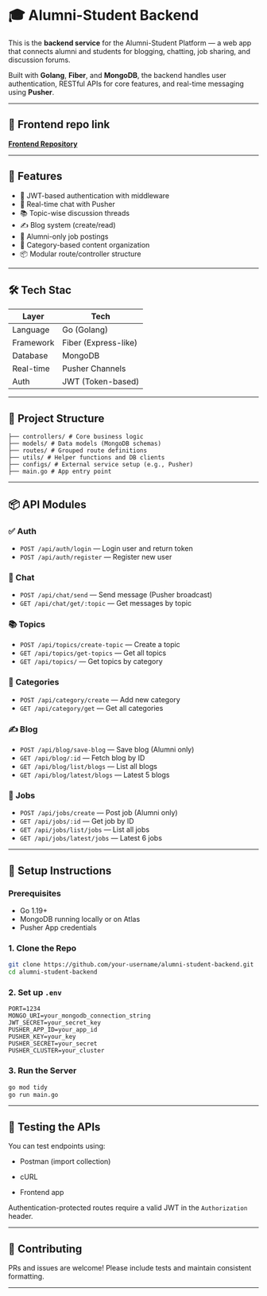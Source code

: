 # 🎓 Alumni-Student Backend

This is the **backend service** for the Alumni-Student Platform — a web app that connects alumni and students for blogging, chatting, job sharing, and discussion forums.

Built with **Golang**, **Fiber**, and **MongoDB**, the backend handles user authentication, RESTful APIs for core features, and real-time messaging using **Pusher**.

---

## 🔗 Frontend repo link
**[Frontend Repository](https://github.com/aditya13raja/alumni-student-frontend)**

---

## 🚀 Features

- 🔐 JWT-based authentication with middleware
- 💬 Real-time chat with Pusher
- 📚 Topic-wise discussion threads
- ✍️ Blog system (create/read)
- 💼 Alumni-only job postings
- 🧾 Category-based content organization
- 📦 Modular route/controller structure

---

## 🛠️ Tech Stac

| Layer       | Tech                 |
|-------------|----------------------|
| Language    | Go (Golang)          |
| Framework   | Fiber (Express-like) |
| Database    | MongoDB              |
| Real-time   | Pusher Channels      |
| Auth        | JWT (Token-based)    |

---

## 📁 Project Structure

```
├── controllers/ # Core business logic  
├── models/ # Data models (MongoDB schemas)  
├── routes/ # Grouped route definitions  
├── utils/ # Helper functions and DB clients  
├── configs/ # External service setup (e.g., Pusher)  
├── main.go # App entry point
```

---

## 📦 API Modules

### ✅ Auth
- `POST /api/auth/login` — Login user and return token
- `POST /api/auth/register` — Register new user

### 💬 Chat
- `POST /api/chat/send` — Send message (Pusher broadcast)
- `GET /api/chat/get/:topic` — Get messages by topic

### 📚 Topics
- `POST /api/topics/create-topic` — Create a topic
- `GET /api/topics/get-topics` — Get all topics
- `GET /api/topics/` — Get topics by category

### 🧾 Categories
- `POST /api/category/create` — Add new category
- `GET /api/category/get` — Get all categories

### ✍️ Blog
- `POST /api/blog/save-blog` — Save blog (Alumni only)
- `GET /api/blog/:id` — Fetch blog by ID
- `GET /api/blog/list/blogs` — List all blogs
- `GET /api/blog/latest/blogs` — Latest 5 blogs

### 💼 Jobs
- `POST /api/jobs/create` — Post job (Alumni only)
- `GET /api/jobs/:id` — Get job by ID
- `GET /api/jobs/list/jobs` — List all jobs
- `GET /api/jobs/latest/jobs` — Latest 6 jobs

---

## 🔧 Setup Instructions

### Prerequisites
- Go 1.19+
- MongoDB running locally or on Atlas
- Pusher App credentials

### 1. Clone the Repo
```bash
git clone https://github.com/your-username/alumni-student-backend.git
cd alumni-student-backend
````

### 2. Set up `.env`

```env
PORT=1234
MONGO_URI=your_mongodb_connection_string
JWT_SECRET=your_secret_key
PUSHER_APP_ID=your_app_id
PUSHER_KEY=your_key
PUSHER_SECRET=your_secret
PUSHER_CLUSTER=your_cluster
```

### 3. Run the Server

```bash
go mod tidy
go run main.go
```

---

## 🧪 Testing the APIs

You can test endpoints using:

- Postman (import collection)

- cURL

- Frontend app

Authentication-protected routes require a valid JWT in the `Authorization` header.

---

## 👥 Contributing

PRs and issues are welcome! Please include tests and maintain consistent formatting.

---
